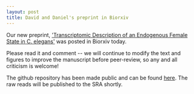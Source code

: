 ```yaml
---
layout: post
title: David and Daniel's preprint in Biorxiv
---
```


Our new preprint, ['Transcriptomic Description of an Endogenous Female State in C. elegans']() was posted in Biorxiv today.

Please read it and comment -- we will continue to modify the text and figures to improve the manuscript before peer-review, so any and all criticism is welcome!

The github repository has been made public and can be found [here](https://github.com/WormLabCaltech/Angeles_Leighton_2016). The raw reads will be published to the SRA shortly.
